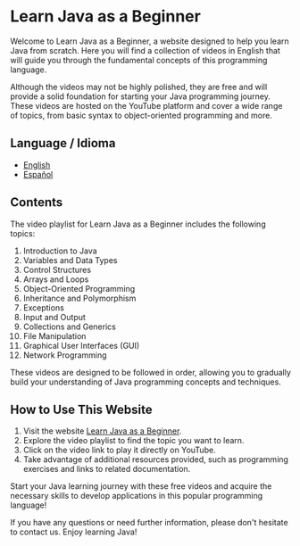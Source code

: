 # Learn Java as a Beginner

Welcome to Learn Java as a Beginner, a website designed to help you learn Java from scratch. Here you will find a collection of videos in English that will guide you through the fundamental concepts of this programming language.

Although the videos may not be highly polished, they are free and will provide a solid foundation for starting your Java programming journey. These videos are hosted on the YouTube platform and cover a wide range of topics, from basic syntax to object-oriented programming and more.

## Language / Idioma

- [English](README.md)
- [Español](README_ES.md)

## Contents

The video playlist for Learn Java as a Beginner includes the following topics:

1. Introduction to Java
2. Variables and Data Types
3. Control Structures
4. Arrays and Loops
5. Object-Oriented Programming
6. Inheritance and Polymorphism
7. Exceptions
8. Input and Output
9. Collections and Generics
10. File Manipulation
11. Graphical User Interfaces (GUI)
12. Network Programming

These videos are designed to be followed in order, allowing you to gradually build your understanding of Java programming concepts and techniques.

## How to Use This Website

1. Visit the website [Learn Java as a Beginner](https://xaxole98.github.io/Aprende-Java-como-un-Principiante/).
2. Explore the video playlist to find the topic you want to learn.
3. Click on the video link to play it directly on YouTube.
4. Take advantage of additional resources provided, such as programming exercises and links to related documentation.

Start your Java learning journey with these free videos and acquire the necessary skills to develop applications in this popular programming language!

If you have any questions or need further information, please don't hesitate to contact us. Enjoy learning Java!